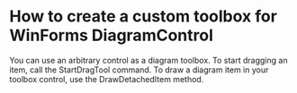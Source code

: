 # How to create a custom toolbox for WinForms DiagramControl

You can use an arbitrary control as a diagram toolbox. To start dragging an item, call the StartDragTool command. To draw a diagram item in your toolbox control, use the DrawDetachedItem method.
